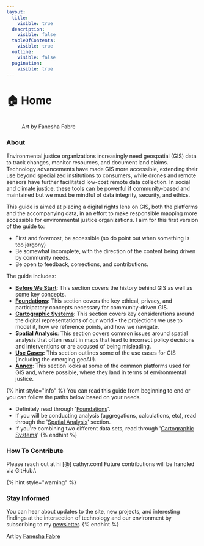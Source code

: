 ```yaml
---
layout:
  title:
    visible: true
  description:
    visible: false
  tableOfContents:
    visible: true
  outline:
    visible: false
  pagination:
    visible: true
---
```


# 🏠 Home



<figure><img src=".gitbook/assets/Cover.png" alt=""><figcaption><p>Art by Fanesha Fabre</p></figcaption></figure>

### About

Environmental justice organizations increasingly need geospatial (GIS) data to track changes, monitor resources, and document land claims. Technology advancements have made GIS more accessible, extending their use beyond specialized institutions to consumers, while drones and remote sensors have further facilitated low-cost remote data collection. In social and climate justice, these tools can be powerful if community-based and maintained but we must be mindful of data integrity, security, and ethics.&#x20;

This guide is aimed at placing a digital rights lens on GIS, both the platforms and the accompanying data, in an effort to make responsible mapping more accessible for environmental justice organizations. I aim for this first version of the guide to:

* First and foremost, be accessible (so do point out when something is too jargony)
* Be somewhat incomplete, with the direction of the content being driven by community needs.&#x20;
* Be open to feedback, corrections, and contributions.&#x20;

The guide includes:

* [**Before We Start**](broken-reference): This section covers the history behind GIS as well as some key concepts.
* [**Foundations**](broken-reference): This section covers the key ethical, privacy, and participatory concepts necessary for community-driven GIS.
* [**Cartographic Systems**](broken-reference): This section covers key considerations around the digital representations of our world - the projections we use to model it, how we reference points, and how we navigate.
* [**Spatial Analysis**](broken-reference): This section covers common issues around spatial analysis that often result in maps that lead to incorrect policy decisions and interventions or are accused of being misleading.
* [**Use Cases**](broken-reference)**:** This section outlines some of the use cases for GIS (including the emerging geoAI!).
* [**Annex**](broken-reference): This section looks at some of the common platforms used for GIS and, where possible, where they land in terms of environmental justice.

{% hint style="info" %}
You can read this guide from beginning to end or you can follow the paths below based on your needs.&#x20;

* Definitely read through '[Foundations](broken-reference)'.
* If you will be conducting analysis (aggregations, calculations, etc), read through the '[Spatial Analysis](broken-reference)' section.
* If you're combining two different data sets, read through '[Cartographic Systems](broken-reference)'
{% endhint %}

### How To Contribute

Please reach out at hi \[@] cathyr.com! Future contributions will be handled via GitHub.\


{% hint style="warning" %}
### Stay Informed

You can hear about updates to the site, new projects, and interesting findings at the intersection of technology and our environment by subscribing to my [newsletter](https://buttondown.email/myqntm).
{% endhint %}

Art by [Fanesha Fabre](https://www.faneshafabreart.com/)
